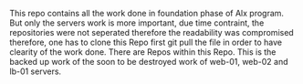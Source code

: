 This repo contains all the work done in foundation phase of Alx program. But only the servers work is more important, due time contraint, the repositories were not seperated therefore the readability was compromised therefore, one has to clone this Repo first git pull the file in order to have clearity of the work done. There are Repos within this Repo. This is the backed up work of the soon to be destroyed work of web-01, web-02 and lb-01 servers.
